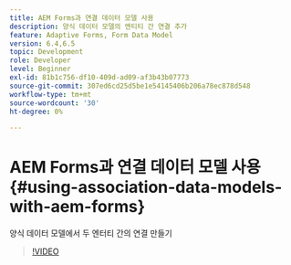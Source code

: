 ```yaml
---
title: AEM Forms과 연결 데이터 모델 사용
description: 양식 데이터 모델의 엔티티 간 연결 추가
feature: Adaptive Forms, Form Data Model
version: 6.4,6.5
topic: Development
role: Developer
level: Beginner
exl-id: 81b1c756-df10-409d-ad09-af3b43b07773
source-git-commit: 307ed6cd25d5be1e54145406b206a78ec878d548
workflow-type: tm+mt
source-wordcount: '30'
ht-degree: 0%

---
```


# AEM Forms과 연결 데이터 모델 사용{#using-association-data-models-with-aem-forms}

양식 데이터 모델에서 두 엔터티 간의 연결 만들기

>[!VIDEO](https://video.tv.adobe.com/v/17737/?quality=9&learn=on)
